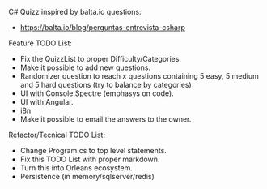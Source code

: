 C# Quizz inspired by balta.io questions:
- https://balta.io/blog/perguntas-entrevista-csharp

Feature TODO List:
- Fix the QuizzList to proper Difficulty/Categories.
- Make it possible to add new questions.
- Randomizer question to reach x questions containing 5 easy, 5 medium and 5 hard questions (try to balance by categories)
- UI with Console.Spectre (emphasys on code).
- UI with Angular.
- i8n
- Make it possible to email the answers to the owner.

Refactor/Tecnical TODO List:
- Change Program.cs to top level statements.
- Fix this TODO List with proper markdown.
- Turn this into Orleans ecosystem.
- Persistence (in memory/sqlserver/redis)